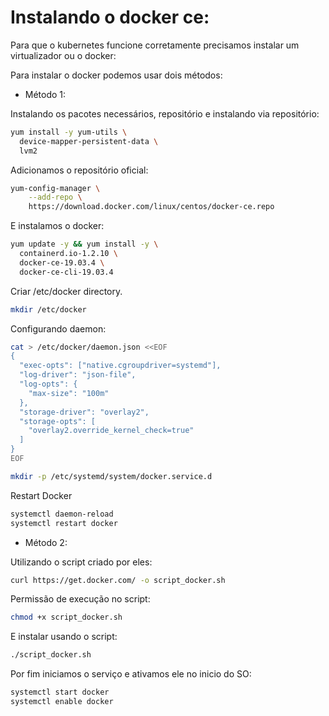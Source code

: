 # Instalando o docker ce:

Para que o kubernetes funcione corretamente precisamos instalar um virtualizador ou o docker:

Para instalar o docker podemos usar dois métodos:

* Método 1:

Instalando os pacotes necessários, repositório e instalando via repositório:

```bash
yum install -y yum-utils \
  device-mapper-persistent-data \
  lvm2
```
Adicionamos o repositório oficial:

```bash
yum-config-manager \
    --add-repo \
    https://download.docker.com/linux/centos/docker-ce.repo
```

E instalamos o docker:

```bash
yum update -y && yum install -y \
  containerd.io-1.2.10 \
  docker-ce-19.03.4 \
  docker-ce-cli-19.03.4
```

Criar /etc/docker directory.

```bash
mkdir /etc/docker
```

Configurando daemon:

```bash
cat > /etc/docker/daemon.json <<EOF
{
  "exec-opts": ["native.cgroupdriver=systemd"],
  "log-driver": "json-file",
  "log-opts": {
    "max-size": "100m"
  },
  "storage-driver": "overlay2",
  "storage-opts": [
    "overlay2.override_kernel_check=true"
  ]
}
EOF
```

```bash
mkdir -p /etc/systemd/system/docker.service.d
```

Restart Docker

```bash
systemctl daemon-reload
systemctl restart docker
```

* Método 2: 

Utilizando o script criado por eles:

```bash
curl https://get.docker.com/ -o script_docker.sh
```

Permissão de execução no script:

```bash
chmod +x script_docker.sh
```

E instalar usando o script:

```bash
./script_docker.sh
```

Por fim iniciamos o serviço e ativamos ele no inicio do SO:

```bash
systemctl start docker
systemctl enable docker
```